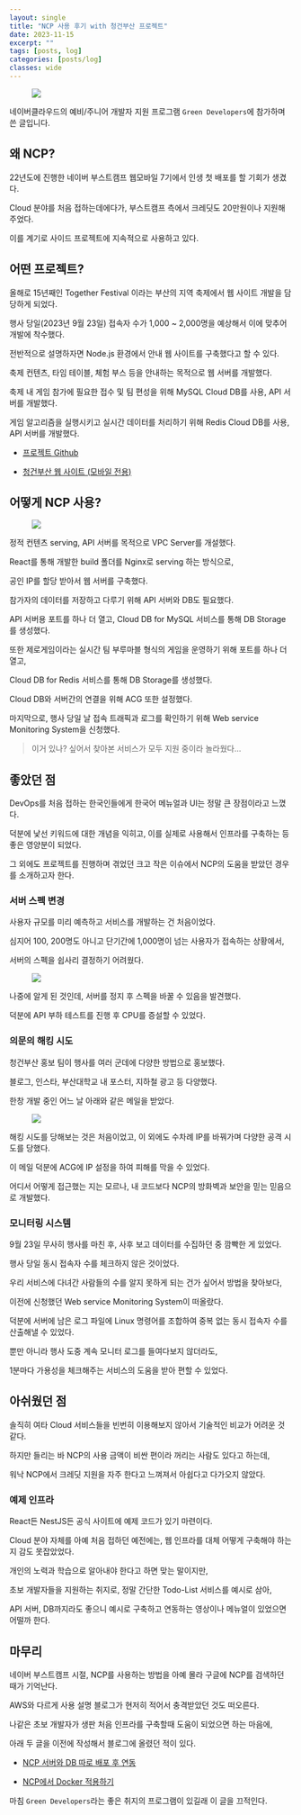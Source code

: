 ```yaml
---
layout: single
title: "NCP 사용 후기 with 청건부산 프로젝트"
date: 2023-11-15
excerpt: ""
tags: [posts, log]
categories: [posts/log]
classes: wide
---
```


<figure style="width: 70%" class="align-center">
    <img src="/assets/img/posts/2023-11-15-썸네일.png">
</figure>

네이버클라우드의 예비/주니어 개발자 지원 프로그램 `Green Developers`에 참가하며 쓴 글입니다.

## 왜 NCP?

22년도에 진행한 네이버 부스트캠프 웹모바일 7기에서 인생 첫 배포를 할 기회가 생겼다.

Cloud 분야를 처음 접하는데에다가, 부스트캠프 측에서 크레딧도 20만원이나 지원해 주었다.

이를 계기로 사이드 프로젝트에 지속적으로 사용하고 있다.

## 어떤 프로젝트?

올해로 15년째인 Together Festival 이라는 부산의 지역 축제에서 웹 사이트 개발을 담당하게 되었다.

행사 당일(2023년 9월 23일) 접속자 수가 1,000 ~ 2,000명을 예상해서 이에 맞추어 개발에 착수했다.

전반적으로 설명하자면 Node.js 환경에서 안내 웹 사이트를 구축했다고 할 수 있다.

축제 컨텐츠, 타임 테이블, 체험 부스 등을 안내하는 목적으로 웹 서버를 개발했다.

축제 내 게임 참가에 필요한 접수 및 팀 편성을 위해 MySQL Cloud DB를 사용, API 서버를 개발했다.

게임 알고리즘을 실행시키고 실시간 데이터를 처리하기 위해 Redis Cloud DB를 사용, API 서버를 개발했다.

- [프로젝트 Github ](https://github.com/Lee-clipse/tf-15th-website)

- [청건부산 웹 사이트 (모바일 전용)](https://busan-tf.n-e.kr/)

## 어떻게 NCP 사용?

<figure style="width: 70%" class="align-center">
    <img src="/assets/img/posts/2023-11-15-인프라.png">
</figure>

정적 컨텐츠 serving, API 서버를 목적으로 VPC Server를 개설했다.

React를 통해 개발한 build 폴더를 Nginx로 serving 하는 방식으로,

공인 IP를 할당 받아서 웹 서버를 구축했다.

참가자의 데이터를 저장하고 다루기 위해 API 서버와 DB도 필요했다.

API 서버용 포트를 하나 더 열고, Cloud DB for MySQL 서비스를 통해 DB Storage를 생성했다.

또한 제로게임이라는 실시간 팀 부루마블 형식의 게임을 운영하기 위해 포트를 하나 더 열고,

Cloud DB for Redis 서비스를 통해 DB Storage를 생성했다.

Cloud DB와 서버간의 연결을 위해 ACG 또한 설정했다.

마지막으로, 행사 당일 날 접속 트래픽과 로그를 확인하기 위해 Web service Monitoring System을 신청했다.

> 이거 있나? 싶어서 찾아본 서비스가 모두 지원 중이라 놀라웠다...

## 좋았던 점

DevOps를 처음 접하는 한국인들에게 한국어 메뉴얼과 UI는 정말 큰 장점이라고 느꼈다.

덕분에 낯선 키워드에 대한 개념을 익히고, 이를 실제로 사용해서 인프라를 구축하는 등 좋은 영양분이 되었다.

그 외에도 프로젝트를 진행하며 겪었던 크고 작은 이슈에서 NCP의 도움을 받았던 경우를 소개하고자 한다.

### 서버 스펙 변경

사용자 규모를 미리 예측하고 서비스를 개발하는 건 처음이었다.

심지어 100, 200명도 아니고 단기간에 1,000명이 넘는 사용자가 접속하는 상황에서,

서버의 스펙을 쉽사리 결정하기 어려웠다.

<figure style="width: 75%" class="align-center">
    <img src="/assets/img/posts/2023-11-15-서버-증설.png">
</figure>

나중에 알게 된 것인데, 서버를 정지 후 스펙을 바꿀 수 있음을 발견했다.

덕분에 API 부하 테스트를 진행 후 CPU를 증설할 수 있었다.

### 의문의 해킹 시도

청건부산 홍보 팀이 행사를 여러 군데에 다양한 방법으로 홍보했다.

블로그, 인스타, 부산대학교 내 포스터, 지하철 광고 등 다양했다.

한창 개발 중인 어느 날 아래와 같은 메일을 받았다.

<figure style="width: 55%" class="align-center">
    <img src="/assets/img/posts/2023-11-15-메일.png">
</figure>

해킹 시도를 당해보는 것은 처음이었고, 이 외에도 수차례 IP를 바꿔가며 다양한 공격 시도를 당했다.

이 메일 덕분에 ACG에 IP 설정을 하여 피해를 막을 수 있었다.

어디서 어떻게 접근했는 지는 모르나, 내 코드보다 NCP의 방화벽과 보안을 믿는 믿음으로 개발했다.

### 모니터링 시스템

9월 23일 무사히 행사를 마친 후, 사후 보고 데이터를 수집하던 중 깜빡한 게 있었다.

행사 당일 동시 접속자 수를 체크하지 않은 것이었다.

우리 서비스에 다녀간 사람들의 수를 알지 못하게 되는 건가 싶어서 방법을 찾아보다,

이전에 신청했던 Web service Monitoring System이 떠올랐다.

덕분에 서버에 남은 로그 파일에 Linux 명령어를 조합하여 중복 없는 동시 접속자 수를 산출해낼 수 있었다.

뿐만 아니라 행사 도중 계속 모니터 로그를 들여다보지 않더라도,

1분마다 가용성을 체크해주는 서비스의 도움을 받아 편할 수 있었다.

## 아쉬웠던 점

솔직히 여타 Cloud 서비스들을 빈번히 이용해보지 않아서 기술적인 비교가 어려운 것 같다.

하지만 들리는 바 NCP의 사용 금액이 비싼 편이라 꺼리는 사람도 있다고 하는데,

워낙 NCP에서 크레딧 지원을 자주 한다고 느껴져서 아쉽다고 다가오지 않았다.

### 예제 인프라

React든 NestJS든 공식 사이트에 예제 코드가 있기 마련이다.

Cloud 분야 자체를 아예 처음 접하던 예전에는, 웹 인프라를 대체 어떻게 구축해야 하는 지 감도 못잡았었다.

개인의 노력과 학습으로 알아내야 한다고 하면 맞는 말이지만,

초보 개발자들을 지원하는 취지로, 정말 간단한 Todo-List 서비스를 예시로 삼아,

API 서버, DB까지라도 좋으니 예시로 구축하고 연동하는 영상이나 메뉴얼이 있었으면 어떨까 한다.

## 마무리

네이버 부스트캠프 시절, NCP를 사용하는 방법을 아예 몰라 구글에 NCP를 검색하던 때가 기억난다.

AWS와 다르게 사용 설명 블로그가 현저히 적어서 충격받았던 것도 떠오른다.

나같은 초보 개발자가 생판 처음 인프라를 구축할때 도움이 되었으면 하는 마음에,

아래 두 글을 이전에 작성해서 블로그에 올렸던 적이 있다.

- [NCP 서버와 DB 따로 배포 후 연동](https://halls99.tistory.com/entry/nCloud-%EC%84%9C%EB%B2%84%EC%99%80-DB-%EB%94%B0%EB%A1%9C-%EB%B0%B0%ED%8F%AC-%ED%9B%84-%EC%97%B0%EB%8F%99)

- [NCP에서 Docker 적용하기](https://halls99.tistory.com/entry/Docker-nCloud-%ED%99%98%EA%B2%BD-%EA%B5%AC%EC%84%B1)

마침 `Green Developers`라는 좋은 취지의 프로그램이 있길래 이 글을 끄적인다.
